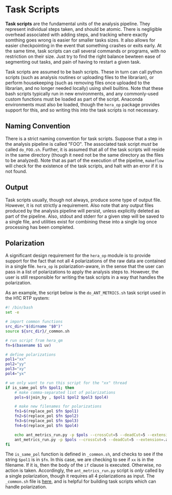 # Task Scripts

**Task scripts** are the fundamental units of the analysis pipeline. They
represent individual steps taken, and should be atomic. There is negligible
overhead associated with adding steps, and tracking where exactly somthing goes
wrong is easier for smaller tasks sizes. It also allows for easier checkpointing
in the event that something crashes or exits early. At the same time, task
scripts can call several commands or programs, with no restriction on their
size. Just try to find the right balance bewteen ease of segmenting out tasks,
and pain of having to restart a given task.

Task scripts are assumed to be bash scripts. These in turn can call python
scripts (such as analysis routines or uploading files to the librarian), or
perform housekeeping (such as removing files once uploaded to the librarian, and
no longer needed locally) using shell builtins. Note that these bash scripts
typically run in new environments, and any commonly-used custom functions must
be loaded as part of the script. Anaconda environments must also be loaded,
though the `hera_op` package provides support for this, and so writing this into
the task scripts is not necessary.

## Naming Convention

There is a strict naming convention for task scripts. Suppose that a step in the
analysis pipeline is called "FOO". The associated task script *must* be called
`do_FOO.sh`. Further, it is assumed that all of the task scripts will reside in
the same directory (though it need not be the same directory as the files to be
analyzed). Note that as part of the execution of the pipeline, `makeflow` will
check for the existence of the task scripts, and halt with an error if it is not
found.

## Output

Task scripts usually, though not always, produce some type of output
file. However, it is not strictly a requirement. Also note that any output files
produced by the analysis pipeline will persist, unless explicitly deleted as
part of the pipeline. Also, stdout and stderr for a given step will be saved to
a single file, and utilities exist for combining these into a single log once
processing has been completed.


## Polarization

A significant design requirement for the `hera_op` module is to provide support
for the fact that not all 4 polarizations of the raw data are contained in a
single file. `hera_op` is polarization-aware, in the sense that the user can
pass in a list of polarizations to apply the analysis steps to. However, the
user is still responsible for writing the task scripts in a way that handles the
polarization.

As an example, the script below is the `do_ANT_METRICS.sh` task script used in
the H1C RTP system:

```bash
#! /bin/bash
set -e

# import common functions
src_dir="$(dirname "$0")"
source ${src_dir}/_common.sh

# run script from hera_qm
fn=$(basename $1 uv)

# define polarizations
pol1="xx"
pol2="yy"
pol3="xy"
pol4="yx"

# we only want to run this script for the "xx" thread
if is_same_pol $fn $pol1; then
    # make comma-separated list of polarizations
    pols=$(join_by , $pol1 $pol2 $pol3 $pol4)

    # make new filenames for polarizations
    fn1=$(replace_pol $fn $pol1)
    fn2=$(replace_pol $fn $pol2)
    fn3=$(replace_pol $fn $pol3)
    fn4=$(replace_pol $fn $pol4)

    echo ant_metrics_run.py -p $pols --crossCut=5 --deadCut=5 --extension=.ant_metrics.json --vis_format=miriad ${fn1}HH.uv ${fn2}HH.uv ${fn3}HH.uv ${fn4}HH.uv
    ant_metrics_run.py -p $pols --crossCut=5 --deadCut=5 --extension=.ant_metrics.json --vis_format=miriad ${fn1}HH.uv ${fn2}HH.uv ${fn3}HH.uv ${fn4}HH.uv
fi
```

The `is_same_pol` function is defined in `_common.sh`, and checks to see if the
string `$pol1` is in `$fn`. In this case, we are checking to see if `xx` is in
the filename. If it is, then the body of the `if` clause is executed. Otherwise,
no action is taken. Accordingly, the `ant_metrics_run.py` script is *only*
called by a single polarization, though it requires all 4 polarizations as
input. The `_common.sh` file is
[here](https://github.com/HERA-Team/RTP/blob/master/scripts/hera/_common.sh),
and is helpful for building task scripts which can handle polarization.
